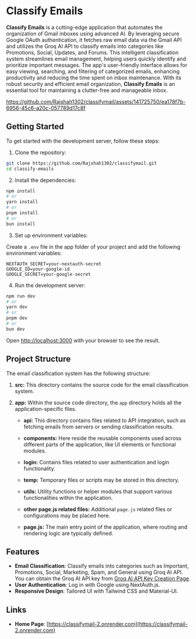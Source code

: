# Classify Emails

**Classify Emails** is a cutting-edge application that automates the organization of Gmail inboxes using advanced AI. By leveraging secure Google OAuth authentication, it fetches raw email data via the Gmail API and utilizes the Groq AI API to classify emails into categories like Promotions, Social, Updates, and Forums. This intelligent classification system streamlines email management, helping users quickly identify and prioritize important messages. The app's user-friendly interface allows for easy viewing, searching, and filtering of categorized emails, enhancing productivity and reducing the time spent on inbox maintenance. With its robust security and efficient email organization, **Classify Emails** is an essential tool for maintaining a clutter-free and manageable inbox.

[https://github.com/Rajshah1302/classifymail/assets/141725750/ea178f7b-6956-45c6-a20c-057789d17c8f
](https://github.com/Rajshah1302/classifymail/assets/141725750/1f47c219-1081-4a35-9e9e-42fce5bfecd5
)
## Getting Started

To get started with the development server, follow these steps:

1. Clone the repository:

```bash
git clone https://github.com/Rajshah1302/classifymail.git
cd classify-emails
```

2. Install the dependencies:

```bash
npm install
# or
yarn install
# or
pnpm install
# or
bun install
```

3. Set up environment variables:

Create a `.env` file in the app folder of your project and add the following environment variables:

```env
NEXTAUTH_SECRET=your-nextauth-secret
GOOGLE_ID=your-google-id
GOOGLE_SECRET=your-google-secret
```
4. Run the development server:

```bash
npm run dev
# or
yarn dev
# or
pnpm dev
# or
bun dev
```

Open [http://localhost:3000](http://localhost:3000) with your browser to see the result.

## Project Structure

The email classification system has the following structure:

1. **src:** This directory contains the source code for the email classification system.

2. **app:** Within the source code directory, the `app` directory holds all the application-specific files.

    - **api:** This directory contains files related to API integration, such as fetching emails from servers or sending classification results.

    - **components:** Here reside the reusable components used across different parts of the application, like UI elements or functional modules.

    - **login:** Contains files related to user authentication and login functionality.

    - **temp:** Temporary files or scripts may be stored in this directory.

    - **utils:** Utility functions or helper modules that support various functionalities within the application.

    - **other page.js related files:** Additional `page.js` related files or configurations may be placed here.

    - **page.js:** The main entry point of the application, where routing and rendering logic are typically defined.



## Features

- **Email Classification**: Classify emails into categories such as Important, Promotions, Social, Marketing, Spam, and General using Groq AI API. You can obtain the Groq AI API key from [Groq AI API Key Creation Page](https://www.groq.com/api-key).
- **User Authentication**: Log in with Google using NextAuth.js.
- **Responsive Design**: Tailored UI with Tailwind CSS and Material-UI.


## Links

- **Home Page**: [https://classifymail-2.onrender.com](https://classifymail-2.onrender.com)
